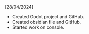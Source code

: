 [28/04/2024]
- Created Godot project and GitHub.
- Created obsidian file and GitHub.
- Started work on console.

